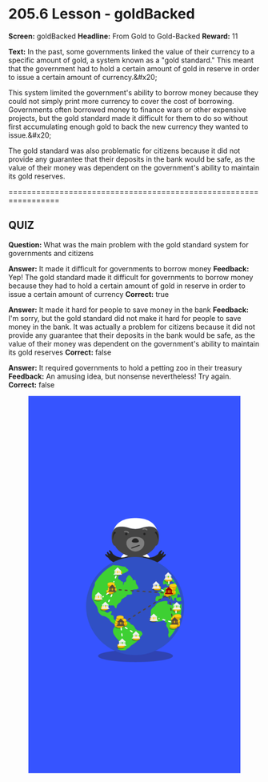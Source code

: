 # 205.6 Lesson - goldBacked

**Screen:** goldBacked
**Headline:** From Gold to Gold-Backed
**Reward:** 11

**Text:** In the past, some governments linked the value of their currency to a specific amount of gold, a system known as a &quot;gold standard.&quot; This meant that the government had to hold a certain amount of gold in reserve in order to issue a certain amount of currency.&amp;#x20;

This system limited the government&#x27;s ability to borrow money because they could not simply print more currency to cover the cost of borrowing. Governments often borrowed money to finance wars or other expensive projects, but the gold standard made it difficult for them to do so without first accumulating enough gold to back the new currency they wanted to issue.&amp;#x20;

The gold standard was also problematic for citizens because it did not provide any guarantee that their deposits in the bank would be safe, as the value of their money was dependent on the government&#x27;s ability to maintain its gold reserves.


=================================================================

## QUIZ

**Question:** What was the main problem with the gold standard system for governments and citizens

**Answer:** It made it difficult for governments to borrow money
**Feedback:** Yep! The gold standard made it difficult for governments to borrow money because they had to hold a certain amount of gold in reserve in order to issue a certain amount of currency
**Correct:** true

**Answer:** It made it hard for people to save money in the bank
**Feedback:** I&#x27;m sorry, but the gold standard did not make it hard for people to save money in the bank. It was actually a problem for citizens because it did not provide any guarantee that their deposits in the bank would be safe, as the value of their money was dependent on the government&#x27;s ability to maintain its gold reserves
**Correct:** false

**Answer:** It required governments to hold a petting zoo in their treasury
**Feedback:** An amusing idea, but nonsense nevertheless! Try again.
**Correct:** false


<figure><img src="../.gitbook/assets/205-06.png" alt=""><figcaption></figcaption></figure>

